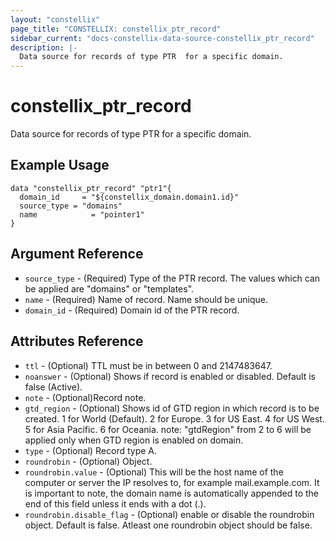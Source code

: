 ```yaml
---
layout: "constellix"
page_title: "CONSTELLIX: constellix_ptr_record"
sidebar_current: "docs-constellix-data-source-constellix_ptr_record"
description: |-
  Data source for records of type PTR  for a specific domain.
---
```


# constellix_ptr_record
Data source for records of type PTR for a specific domain.

## Example Usage ##

```hcl
data "constellix_ptr_record" "ptr1"{
  domain_id		= "${constellix_domain.domain1.id}"
  source_type = "domains"
  name 			  = "pointer1"
}
```

## Argument Reference
* `source_type` - (Required) Type of the PTR record. The values which can be applied are "domains" or "templates".
* `name` - (Required) Name of record. Name should be unique.
* `domain_id` - (Required) Domain id of the PTR record.

## Attributes Reference ##
* `ttl` - (Optional) TTL must be in between 0 and 2147483647.
* `noanswer` - (Optional) Shows if record is enabled or disabled. Default is false (Active).
* `note` - (Optional)Record note.
* `gtd_region` - (Optional) Shows id of GTD region in which record is to be created. 1 for World (Default). 2 for Europe. 3 for US East. 4 for US West. 5 for Asia Pacific. 6 for Oceania. note: "gtdRegion" from 2 to 6 will be applied only when GTD region is enabled on domain.
* `type` - (Optional) Record type A.
* `roundrobin` - (Optional) Object.
* `roundrobin.value` - (Optional) This will be the host name of the computer or server the IP resolves to, for example mail.example.com. It is important to note, the domain name is automatically appended to the end of this field unless it ends with a dot (.).
* `roundrobin.disable_flag` - (Optional) enable or disable the roundrobin object. Default is false. Atleast one roundrobin object should be false.

